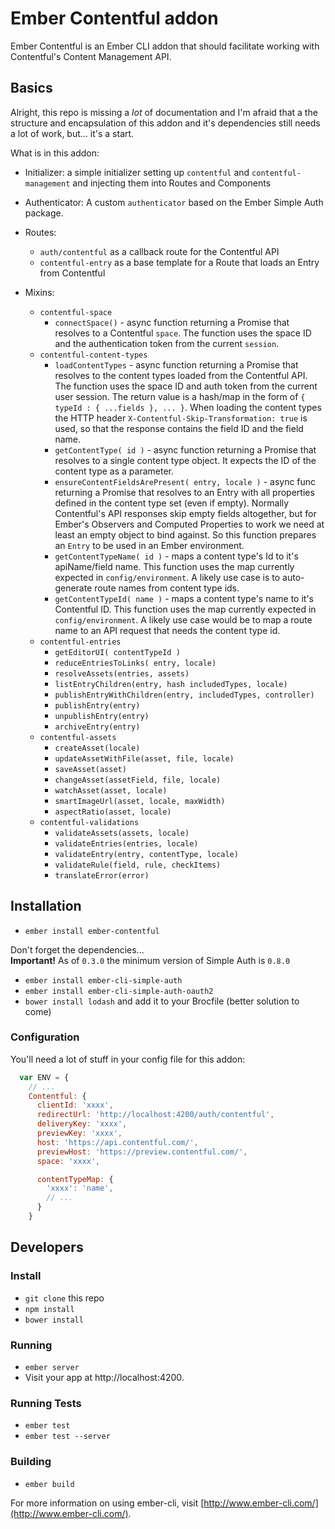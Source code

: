 # Ember Contentful addon

Ember Contentful is an Ember CLI addon that should facilitate working with Contentful's Content Management API.


## Basics

Alright, this repo is missing a *lot* of documentation and I'm afraid that a the structure and encapsulation of this addon and it's dependencies still needs a lot of work, but... it's a start.

What is in this addon:

* Initializer: a simple initializer setting up `contentful` and `contentful-management` and injecting them into Routes and Components

* Authenticator: A custom `authenticator` based on the Ember Simple Auth package. 

* Routes:
  * `auth/contentful` as a callback route for the Contentful API
  * `contentful-entry` as a base template for a Route that loads an Entry from Contentful

* Mixins:
  * `contentful-space`
    * `connectSpace()` - async function returning a Promise that resolves to a Contentful 		`space`. The function uses the space ID and the authentication token from the current 		`session`.
  * `contentful-content-types`
    * `loadContentTypes` - async function returning a Promise that resolves to the content types loaded from the Contentful API. The function uses the space ID and auth token from the current user session. The return value is a hash/map in the form of `{ typeId : { ...fields }, ... }`. When loading the content types the HTTP header `X-Contentful-Skip-Transformation: true` is used, so that the response contains the field ID and the field name.
    * `getContentType( id )` - async function returning a Promise that resolves to a single content type object. It expects the ID of the content type as a parameter.
    * `ensureContentFieldsArePresent( entry, locale )` - async func returning a Promise that resolves to an Entry with all properties defined in the content type set (even if empty). Normally Contentful's API responses skip empty fields altogether, but for Ember's Observers and Computed Properties to work we need at least an empty object to bind against. So this function prepares an `Entry` to be used in an Ember environment.
    * `getContentTypeName( id )` - maps a content type's Id to it's apiName/field name. This function uses the map currently expected in `config/environment`. A likely use case is to auto-generate route names from content type ids.
    * `getContentTypeId( name )` - maps a content type's name to it's Contentful ID. This function uses the map currently expected in `config/environment`. A likely use case would be to map a route name to an API request that needs the content type id.
  * `contentful-entries`
    * `getEditorUI( contentTypeId )`
    * `reduceEntriesToLinks( entry, locale)`
    * `resolveAssets(entries, assets)`
    * `listEntryChildren(entry, hash includedTypes, locale)`
    * `publishEntryWithChildren(entry, includedTypes, controller)`
    * `publishEntry(entry)`
    * `unpublishEntry(entry)`
    * `archiveEntry(entry)`
  * `contentful-assets`
    * `createAsset(locale)`
    * `updateAssetWithFile(asset, file, locale)`
    * `saveAsset(asset)`
    * `changeAsset(assetField, file, locale)`
    * `watchAsset(asset, locale)`
    * `smartImageUrl(asset, locale, maxWidth)`
    * `aspectRatio(asset, locale)`
  * `contentful-validations`
    * `validateAssets(assets, locale)`
    * `validateEntries(entries, locale)`
    * `validateEntry(entry, contentType, locale)`
    * `validateRule(field, rule, checkItems)`
    * `translateError(error)`


## Installation

* `ember install ember-contentful`

Don't forget the dependencies...  
**Important!** As of `0.3.0` the minimum version of Simple Auth is `0.8.0`

* `ember install ember-cli-simple-auth` 
* `ember install ember-cli-simple-auth-oauth2`
* `bower install lodash` and add it to your Brocfile (better solution to come)

### Configuration

You'll need a lot of stuff in your config file for this addon:

```javascript
  var ENV = {
	// ...
    Contentful: {
      clientId: 'xxxx',
      redirectUrl: 'http://localhost:4200/auth/contentful',
      deliveryKey: 'xxxx',
      previewKey: 'xxxx',
      host: 'https://api.contentful.com/',
      previewHost: 'https://preview.contentful.com/',
      space: 'xxxx',

      contentTypeMap: {
        'xxxx': 'name',
        // ...
      }
    }

```


## Developers

### Install

* `git clone` this repo
* `npm install` 
* `bower install`

### Running

* `ember server`
* Visit your app at http://localhost:4200.

### Running Tests

* `ember test`
* `ember test --server`

### Building

* `ember build`

For more information on using ember-cli, visit [http://www.ember-cli.com/](http://www.ember-cli.com/).

